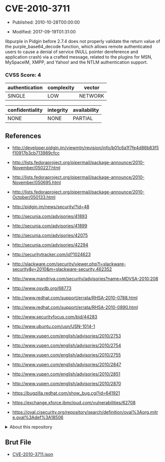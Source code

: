 # CVE-2010-3711

- Published: 2010-10-28T00:00:00

- Modified: 2017-09-19T01:31:00

libpurple in Pidgin before 2.7.4 does not properly validate the return value of the purple_base64_decode function, which allows remote authenticated users to cause a denial of service (NULL pointer dereference and application crash) via a crafted message, related to the plugins for MSN, MySpaceIM, XMPP, and Yahoo! and the NTLM authentication support.

### CVSS Score: **4**

| authentication | complexity | vector |
| --- | --- | --- |
| SINGLE | LOW | NETWORK |

| confidentiality | integrity | availability |
| --- | --- | --- |
| NONE | NONE | PARTIAL |

## References

* http://developer.pidgin.im/viewmtn/revision/info/b01c6a1f7fe4d86b83f5f10917b3cb713989cfcc

* http://lists.fedoraproject.org/pipermail/package-announce/2010-November/050227.html

* http://lists.fedoraproject.org/pipermail/package-announce/2010-November/050695.html

* http://lists.fedoraproject.org/pipermail/package-announce/2010-October/050133.html

* http://pidgin.im/news/security/?id=48

* http://secunia.com/advisories/41893

* http://secunia.com/advisories/41899

* http://secunia.com/advisories/42075

* http://secunia.com/advisories/42294

* http://securitytracker.com/id?1024623

* http://slackware.com/security/viewer.php?l=slackware-security&y=2010&m=slackware-security.462352

* http://www.mandriva.com/security/advisories?name=MDVSA-2010:208

* http://www.osvdb.org/68773

* http://www.redhat.com/support/errata/RHSA-2010-0788.html

* http://www.redhat.com/support/errata/RHSA-2010-0890.html

* http://www.securityfocus.com/bid/44283

* http://www.ubuntu.com/usn/USN-1014-1

* http://www.vupen.com/english/advisories/2010/2753

* http://www.vupen.com/english/advisories/2010/2754

* http://www.vupen.com/english/advisories/2010/2755

* http://www.vupen.com/english/advisories/2010/2847

* http://www.vupen.com/english/advisories/2010/2851

* http://www.vupen.com/english/advisories/2010/2870

* https://bugzilla.redhat.com/show_bug.cgi?id=641921

* https://exchange.xforce.ibmcloud.com/vulnerabilities/62708

* https://oval.cisecurity.org/repository/search/definition/oval%3Aorg.mitre.oval%3Adef%3A18506

<details>
<summary>About this repository</summary> 

  This repository is part of the project [Live Hack CVE](https://github.com/Live-Hack-CVE). Main website can be found [www.live-hack.org](https://www.live-hack.org) 
  
  Made by [Sn0wAlice](https://github.com/Sn0wAlice) for the people that care about security and need to have a feed of the latest CVEs. Hope you enjoy it, don't forget to star the repo and follow me on [Twitter](https://twitter.com/Sn0wAlice) and [Github](https://github.com/Sn0wAlice). And that is my [personnal website](https://www.alice-snow.me/)

  - [Home Page](https://github.com/Live-Hack-CVE)
  - [Framework](https://github.com/Live-Hack-CVE/cve-framework)
  - [CVE database](https://github.com/Live-Hack-CVE/full_database)
  - [Changelog](https://github.com/Live-Hack-CVE/Changelog)
</details>

## Brut File

* [CVE-2010-3711.json](https://raw.githubusercontent.com/Live-Hack-CVE/full_database/main/cves/2010/CVE-2010-3711.json)


